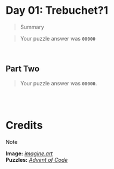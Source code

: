 # Day 01: Trebuchet?1
> Summary

> Your puzzle answer was **`00000`**

<br>

##  Part Two


> Your puzzle answer was **`00000`**.

<br>
<br>

# Credits

> [!NOTE]  
> **Image:** [_imagine.art_](https://www.imagine.art/)<br>
> **Puzzles:** [_Advent of Code_](https://adventofcode.com/)




